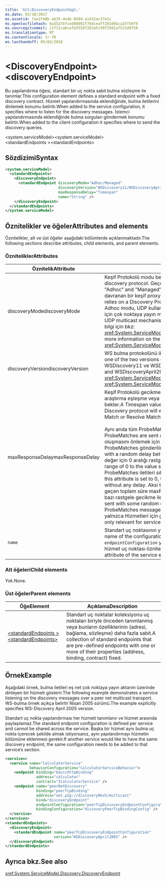 ```yaml
---
title: '&lt;DiscoveryEndpoint&gt;'
ms.date: 03/30/2017
ms.assetid: fae2f48b-a635-4e4b-859d-a1432ac37e1c
ms.openlocfilehash: 6a352fbfced08001f76dceaff283d6bca25f56f9
ms.sourcegitcommit: 11f11ca6cefe555972b3a5c99729d1a7523d8f50
ms.translationtype: MT
ms.contentlocale: tr-TR
ms.lasthandoff: 05/03/2018
---
```

# <a name="ltdiscoveryendpointgt"></a><span data-ttu-id="651e8-102">&lt;DiscoveryEndpoint&gt;</span><span class="sxs-lookup"><span data-stu-id="651e8-102">&lt;discoveryEndpoint&gt;</span></span>

<span data-ttu-id="651e8-103">Bu yapılandırma öğesi, standart bir uç nokta sabit bulma sözleşme ile tanımlar.</span><span class="sxs-lookup"><span data-stu-id="651e8-103">This configuration element defines a standard endpoint with a fixed discovery contract.</span></span> <span data-ttu-id="651e8-104">Hizmet yapılandırmasında eklendiğinde, bulma iletilerini dinlemek konumu belirtir.</span><span class="sxs-lookup"><span data-stu-id="651e8-104">When added to the service configuration, it specifies where to listen for the discovery messages.</span></span> <span data-ttu-id="651e8-105">İstemci yapılandırmasında eklendiğinde bulma sorguları göndermek konumu belirtir.</span><span class="sxs-lookup"><span data-stu-id="651e8-105">When added to the client configuration it specifies where to send the discovery queries.</span></span>  
  
<span data-ttu-id="651e8-106">\<system.serviceModel></span><span class="sxs-lookup"><span data-stu-id="651e8-106">\<system.serviceModel></span></span>  
<span data-ttu-id="651e8-107">\<standardEndpoints ></span><span class="sxs-lookup"><span data-stu-id="651e8-107">\<standardEndpoints></span></span>  
  
## <a name="syntax"></a><span data-ttu-id="651e8-108">Sözdizimi</span><span class="sxs-lookup"><span data-stu-id="651e8-108">Syntax</span></span>

```xml
<system.serviceModel>
  <standardEndpoints>
    <discoveryEndpoint>
      <standardEndpoint discoveryMode="Adhoc/Managed" 
                        discoveryVersion="WSDiscovery11/WSDiscoveryApril2005" 
                        maxResponseDelay="Timespan" 
                        name="String" />
    </discoveryEndpoint>
  </standardEndpoints>
</system.serviceModel>  
```  
  
## <a name="attributes-and-elements"></a><span data-ttu-id="651e8-109">Öznitelikler ve öğeler</span><span class="sxs-lookup"><span data-stu-id="651e8-109">Attributes and elements</span></span>

<span data-ttu-id="651e8-110">Öznitelikler, alt ve üst öğeler aşağıdaki bölümlerde açıklanmaktadır.</span><span class="sxs-lookup"><span data-stu-id="651e8-110">The following sections describe attributes, child elements, and parent elements.</span></span>  
  
### <a name="attributes"></a><span data-ttu-id="651e8-111">Öznitelikler</span><span class="sxs-lookup"><span data-stu-id="651e8-111">Attributes</span></span>

| <span data-ttu-id="651e8-112">Öznitelik</span><span class="sxs-lookup"><span data-stu-id="651e8-112">Attribute</span></span>        | <span data-ttu-id="651e8-113">Açıklama</span><span class="sxs-lookup"><span data-stu-id="651e8-113">Description</span></span> |  
| ---------------- | ----------- |  
| <span data-ttu-id="651e8-114">discoveryMode</span><span class="sxs-lookup"><span data-stu-id="651e8-114">discoveryMode</span></span>    | <span data-ttu-id="651e8-115">Keşif Protokolü modu belirten bir dize.</span><span class="sxs-lookup"><span data-stu-id="651e8-115">A string that specifies the mode of discovery protocol.</span></span> <span data-ttu-id="651e8-116">Geçerli değerler "Geçici" ve "Yönetilen" dir.</span><span class="sxs-lookup"><span data-stu-id="651e8-116">Valid values are "Adhoc" and "Managed".</span></span> <span data-ttu-id="651e8-117">Yönetilen modunda bulunabilirlik Hizmetleri depo olarak davranan bir keşif proxy'si, protokolünü kullanır.</span><span class="sxs-lookup"><span data-stu-id="651e8-117">In managed mode the protocol relies on a Discovery Proxy, which acts as a repository of Discoverable services.</span></span> <span data-ttu-id="651e8-118">Adhoc modu, UDP kullanılacak protokolü gerektirir kullanılabilir hizmetler bulmak için çok noktaya yayın mekanizması.</span><span class="sxs-lookup"><span data-stu-id="651e8-118">Adhoc mode requires the protocol to use UDP multicast mechanism to find available services.</span></span> <span data-ttu-id="651e8-119">Özelliği hakkında daha fazla bilgi için bkz: <xref:System.ServiceModel.Discovery.DiscoveryEndpoint.DiscoveryMode%2A>.</span><span class="sxs-lookup"><span data-stu-id="651e8-119">For more information on the property, see <xref:System.ServiceModel.Discovery.DiscoveryEndpoint.DiscoveryMode%2A>.</span></span> |  
| <span data-ttu-id="651e8-120">discoveryVersion</span><span class="sxs-lookup"><span data-stu-id="651e8-120">discoveryVersion</span></span> | <span data-ttu-id="651e8-121">WS bulma protokolünü iki sürümü birini belirten bir dize.</span><span class="sxs-lookup"><span data-stu-id="651e8-121">A string that specifies one of the two versions of WS-Discovery protocol.</span></span> <span data-ttu-id="651e8-122">Geçerli değerler WSDiscovery11 ve WSDiscoveryApril2005 ' dir.</span><span class="sxs-lookup"><span data-stu-id="651e8-122">Valid values are WSDiscovery11 and WSDiscoveryApril2005.</span></span> <span data-ttu-id="651e8-123">Bu değer türünde <xref:System.ServiceModel.Discovery.DiscoveryVersion>.</span><span class="sxs-lookup"><span data-stu-id="651e8-123">This value is of type <xref:System.ServiceModel.Discovery.DiscoveryVersion>.</span></span> |  
| <span data-ttu-id="651e8-124">maxResponseDelay</span><span class="sxs-lookup"><span data-stu-id="651e8-124">maxResponseDelay</span></span> | <span data-ttu-id="651e8-125">Keşif Protokolü gecikme için maksimum değeri belirten bir Timespan değerine araştırma eşleşme veya eşleşme çözmek gibi belirli iletileri göndermeden önce bekler.</span><span class="sxs-lookup"><span data-stu-id="651e8-125">A Timespan value that specifies the maximum value for the delay the Discovery protocol will wait before sending certain messages such as Probe Match or Resolve Match.</span></span><br /><br /> <span data-ttu-id="651e8-126">Aynı anda tüm ProbeMatches gönderirse ağ storm neden olabilir.</span><span class="sxs-lookup"><span data-stu-id="651e8-126">If all ProbeMatches are sent at the same time, a network storm may result.</span></span> <span data-ttu-id="651e8-127">Bu oluşmasını önlemek için her ProbeMatch arasında rastgele bir gecikme ile ProbeMatches gönderilir.</span><span class="sxs-lookup"><span data-stu-id="651e8-127">To prevent this from occurring, ProbeMatches are sent with a random delay between each ProbeMatch.</span></span> <span data-ttu-id="651e8-128">Bu öznitelik tarafından ayarlanan değer için 0 aralığı rastgele gecikmeyi kullanılıyor.</span><span class="sxs-lookup"><span data-stu-id="651e8-128">The random delay is in the range of 0 to the value set by this attribute.</span></span> <span data-ttu-id="651e8-129">Bu öznitelik 0 olarak ayarlanırsa, ProbeMatches iletileri sıkı bir döngü herhangi bir gecikme olmadan gönderilir.</span><span class="sxs-lookup"><span data-stu-id="651e8-129">If this attribute is set to 0, then the ProbeMatches messages are sent in a tight loop without any delay.</span></span> <span data-ttu-id="651e8-130">Aksi takdirde, tüm ProbeMatches iletileri göndermek için geçen toplam süre maxResponseDelay aşmadığından emin ProbeMatches iletileri bazı rastgele gecikme ile gönderilir.</span><span class="sxs-lookup"><span data-stu-id="651e8-130">Otherwise, the ProbeMatches messages are sent with some random delay such that the total time taken to send all ProbeMatches messages does not exceed the maxResponseDelay.</span></span> <span data-ttu-id="651e8-131">Bu değer yalnızca Hizmetleri için geçerlidir, istemciler tarafından kullanılmaz.</span><span class="sxs-lookup"><span data-stu-id="651e8-131">This value is only relevant for services, it is not used by clients.</span></span> |  
| `name`           | <span data-ttu-id="651e8-132">Standart uç noktasının yapılandırma adını belirten dize.</span><span class="sxs-lookup"><span data-stu-id="651e8-132">A String that specifies the name of the configuration of the standard endpoint.</span></span> <span data-ttu-id="651e8-133">Adı kullanılıyor `endpointConfiguration` yapılandırmasına standart bir uç noktasını bağlamak için hizmet uç noktası özniteliği.</span><span class="sxs-lookup"><span data-stu-id="651e8-133">The name is used in the `endpointConfiguration` attribute of the service endpoint to link a standard endpoint to its configuration.</span></span> |  
  
### <a name="child-elements"></a><span data-ttu-id="651e8-134">Alt öğeleri</span><span class="sxs-lookup"><span data-stu-id="651e8-134">Child elements</span></span>

<span data-ttu-id="651e8-135">Yok.</span><span class="sxs-lookup"><span data-stu-id="651e8-135">None.</span></span>  
  
### <a name="parent-elements"></a><span data-ttu-id="651e8-136">Üst öğeler</span><span class="sxs-lookup"><span data-stu-id="651e8-136">Parent elements</span></span>

| <span data-ttu-id="651e8-137">Öğe</span><span class="sxs-lookup"><span data-stu-id="651e8-137">Element</span></span> | <span data-ttu-id="651e8-138">Açıklama</span><span class="sxs-lookup"><span data-stu-id="651e8-138">Description</span></span> |  
| ------- | ----------- |  
| [<span data-ttu-id="651e8-139">\<standardEndpoints ></span><span class="sxs-lookup"><span data-stu-id="651e8-139">\<standardEndpoints></span></span>](../../../../../docs/framework/configure-apps/file-schema/wcf/standardendpoints.md) | <span data-ttu-id="651e8-140">Standart uç noktalar koleksiyonu uç noktaları biriyle önceden tanımlanmış veya bunların özelliklerinin (adresi, bağlama, sözleşme) daha fazla sabit.</span><span class="sxs-lookup"><span data-stu-id="651e8-140">A collection of standard endpoints that are pre-defined endpoints with one or more of their properties (address, binding, contract) fixed.</span></span> |  
  
## <a name="example"></a><span data-ttu-id="651e8-141">Örnek</span><span class="sxs-lookup"><span data-stu-id="651e8-141">Example</span></span>

<span data-ttu-id="651e8-142">Aşağıdaki örnek, bulma iletileri eş net çok noktaya yayın aktarım üzerinde dinleyen bir hizmeti gösterir.</span><span class="sxs-lookup"><span data-stu-id="651e8-142">The following example demonstrates a service listening on the discovery messages over a peer net multicast transport.</span></span> <span data-ttu-id="651e8-143">WS-bulma örnek açıkça belirtir Nisan 2005 sürümü.</span><span class="sxs-lookup"><span data-stu-id="651e8-143">The example explicitly specifies WS-Discovery April 2005 version.</span></span>  
  
<span data-ttu-id="651e8-144">Standart uç nokta yapılandırması her hizmeti tanımlanır ve hizmet arasında paylaşılamaz.</span><span class="sxs-lookup"><span data-stu-id="651e8-144">The standard endpoint configuration is defined per service and cannot be shared across the service.</span></span> <span data-ttu-id="651e8-145">Başka bir hizmet aynı bulma uç nokta içerecek şekilde almak istiyorsanız, aynı yapılandırmayı hizmetin bölümüne eklenmesi gerekir.</span><span class="sxs-lookup"><span data-stu-id="651e8-145">If another service would like to have the same discovery endpoint, the same configuration needs to be added to that service’s section.</span></span>  
  
```xml
<services>  
  <service name="CalculatorService"
           behaviorConfiguration="CalculatorServiceBehavior">
    <endpoint binding="basicHttpBinding" 
              address="calculator" 
              contract="ICalculatorService" />  
    <endpoint name="peerNetDiscovery"  
              binding="peerTcpBinding"  
              address="net.p2p://discoveryMesh/multicast"  
              kind="discoveryEndpoint"  
              endpointConfiguration="peerTcpDiscoveryEndpointConfiguration"  
              bindingConfiguration="discoveryPeerTcpBindingConfig" />      
  </service>  
</services>  
<standardEndpoints>  
  <discoveryEndpoint>  
    <standardEndpoint name="peerTcpDiscoveryEndpointConfiguration"                         
                      version="WSDiscoveryApril2005" />  
  </discoveryEndpoint>  
</standardEndpoints>  
```  
  
## <a name="see-also"></a><span data-ttu-id="651e8-146">Ayrıca bkz.</span><span class="sxs-lookup"><span data-stu-id="651e8-146">See also</span></span>

<xref:System.ServiceModel.Discovery.DiscoveryEndpoint>
